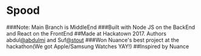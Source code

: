 # Spood
###Note: Main Branch is MiddleEnd
###Built with Node JS on the BackEnd and React on the FrontEnd
##Made at Hackatown 2017. Authors abdul[@abdulmi](github.com/abdulmi) and Suf[@stout](github.com/stout)
###Won Nuance's best project at the hackathon(We got Apple/Samsung Watches YAY!)
##Inspired by Nuance

